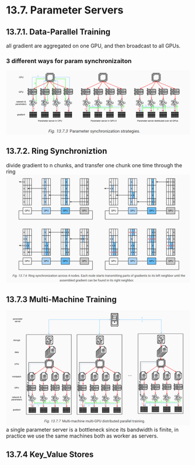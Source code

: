 # 13.7. Parameter Servers

## 13.7.1. Data-Parallel Training
all gradient are aggregated on one GPU, and then broadcast to all GPUs.

### 3 different ways for param synchronizaiton
![pic](pic/image1.png)

## 13.7.2. Ring Synchroniztion
divide gradient to n chunks, and transfer one chunk one time through the ring
![pic](pic/image3.png)
## 13.7.3 Multi-Machine Training
![pic](pic/image2.png) 
a single parameter server is a bottleneck since its bandwidth is finite, in practice we use the same machines both as worker as servers.
## 13.7.4 Key_Value Stores